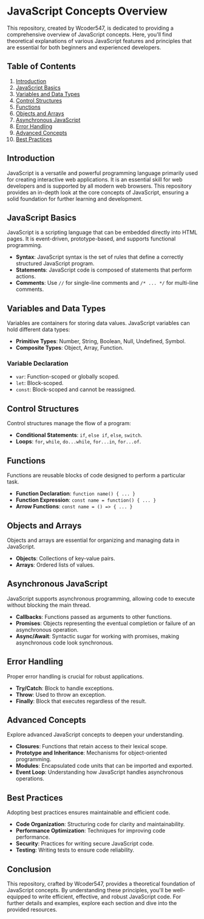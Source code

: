 # JavaScript Concepts Overview

This repository, created by Wcoder547, is dedicated to providing a comprehensive overview of JavaScript concepts. Here, you'll find theoretical explanations of various JavaScript features and principles that are essential for both beginners and experienced developers.

## Table of Contents

1. [Introduction](#introduction)
2. [JavaScript Basics](#javascript-basics)
3. [Variables and Data Types](#variables-and-data-types)
4. [Control Structures](#control-structures)
5. [Functions](#functions)
6. [Objects and Arrays](#objects-and-arrays)
7. [Asynchronous JavaScript](#asynchronous-javascript)
8. [Error Handling](#error-handling)
9. [Advanced Concepts](#advanced-concepts)
10. [Best Practices](#best-practices)

## Introduction

JavaScript is a versatile and powerful programming language primarily used for creating interactive web applications. It is an essential skill for web developers and is supported by all modern web browsers. This repository provides an in-depth look at the core concepts of JavaScript, ensuring a solid foundation for further learning and development.

## JavaScript Basics

JavaScript is a scripting language that can be embedded directly into HTML pages. It is event-driven, prototype-based, and supports functional programming.

- **Syntax**: JavaScript syntax is the set of rules that define a correctly structured JavaScript program.
- **Statements**: JavaScript code is composed of statements that perform actions.
- **Comments**: Use `//` for single-line comments and `/* ... */` for multi-line comments.

## Variables and Data Types

Variables are containers for storing data values. JavaScript variables can hold different data types:

- **Primitive Types**: Number, String, Boolean, Null, Undefined, Symbol.
- **Composite Types**: Object, Array, Function.

### Variable Declaration

- `var`: Function-scoped or globally scoped.
- `let`: Block-scoped.
- `const`: Block-scoped and cannot be reassigned.

## Control Structures

Control structures manage the flow of a program:

- **Conditional Statements**: `if`, `else if`, `else`, `switch`.
- **Loops**: `for`, `while`, `do...while`, `for...in`, `for...of`.

## Functions

Functions are reusable blocks of code designed to perform a particular task.

- **Function Declaration**: `function name() { ... }`
- **Function Expression**: `const name = function() { ... }`
- **Arrow Functions**: `const name = () => { ... }`

## Objects and Arrays

Objects and arrays are essential for organizing and managing data in JavaScript.

- **Objects**: Collections of key-value pairs.
- **Arrays**: Ordered lists of values.

## Asynchronous JavaScript

JavaScript supports asynchronous programming, allowing code to execute without blocking the main thread.

- **Callbacks**: Functions passed as arguments to other functions.
- **Promises**: Objects representing the eventual completion or failure of an asynchronous operation.
- **Async/Await**: Syntactic sugar for working with promises, making asynchronous code look synchronous.

## Error Handling

Proper error handling is crucial for robust applications.

- **Try/Catch**: Block to handle exceptions.
- **Throw**: Used to throw an exception.
- **Finally**: Block that executes regardless of the result.

## Advanced Concepts

Explore advanced JavaScript concepts to deepen your understanding.

- **Closures**: Functions that retain access to their lexical scope.
- **Prototype and Inheritance**: Mechanisms for object-oriented programming.
- **Modules**: Encapsulated code units that can be imported and exported.
- **Event Loop**: Understanding how JavaScript handles asynchronous operations.

## Best Practices

Adopting best practices ensures maintainable and efficient code.

- **Code Organization**: Structuring code for clarity and maintainability.
- **Performance Optimization**: Techniques for improving code performance.
- **Security**: Practices for writing secure JavaScript code.
- **Testing**: Writing tests to ensure code reliability.

## Conclusion

This repository, crafted by Wcoder547, provides a theoretical foundation of JavaScript concepts. By understanding these principles, you'll be well-equipped to write efficient, effective, and robust JavaScript code. For further details and examples, explore each section and dive into the provided resources.
